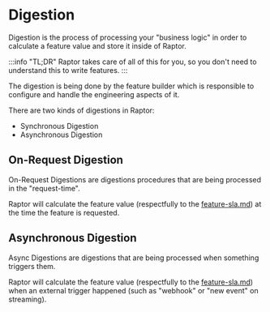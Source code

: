 # Digestion

Digestion is the process of processing your "business logic" in order to calculate a feature value and store it inside
of Raptor.

:::info "TL;DR"
Raptor takes care of all of this for you, so you don't need to understand this to write features.
:::

The digestion is being done by the feature builder which is responsible to configure and handle the engineering aspects
of it.

There are two kinds of digestions in Raptor:

* Synchronous Digestion
* Asynchronous Digestion

## On-Request Digestion

On-Request Digestions are digestions procedures that are being processed in the "request-time".

Raptor will calculate the feature value (respectfully to the [feature-sla.md](../features/feature-sla.md "mention")) at
the time the feature is requested.

## Asynchronous Digestion

Async Digestions are digestions that are being processed when something triggers them.

Raptor will calculate the feature value (respectfully to the [feature-sla.md](../features/feature-sla.md "mention"))
when an external trigger happened (such as "webhook" or "new event" on streaming).
